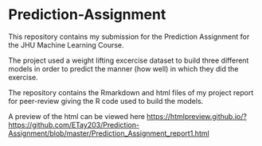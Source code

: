 # Prediction-Assignment
This repository contains my submission for the Prediction Assignment for the JHU Machine Learning Course.

The project used a weight lifting excercise dataset to build three different models in order to predict the manner (how well) in which they did the exercise. 

The repository contains the Rmarkdown and html files of my project report for peer-review giving the R code used to build the models.

A preview of the html can be viewed here <https://htmlpreview.github.io/?https://github.com/ETay203/Prediction-Assignment/blob/master/Prediction_Assignment_report1.html>


